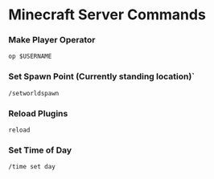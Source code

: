 # Minecraft Server Commands

### Make Player Operator
`op $USERNAME`

### Set Spawn Point (Currently standing location)`
`/setworldspawn`

### Reload Plugins
`reload`

### Set Time of Day
`/time set day`

